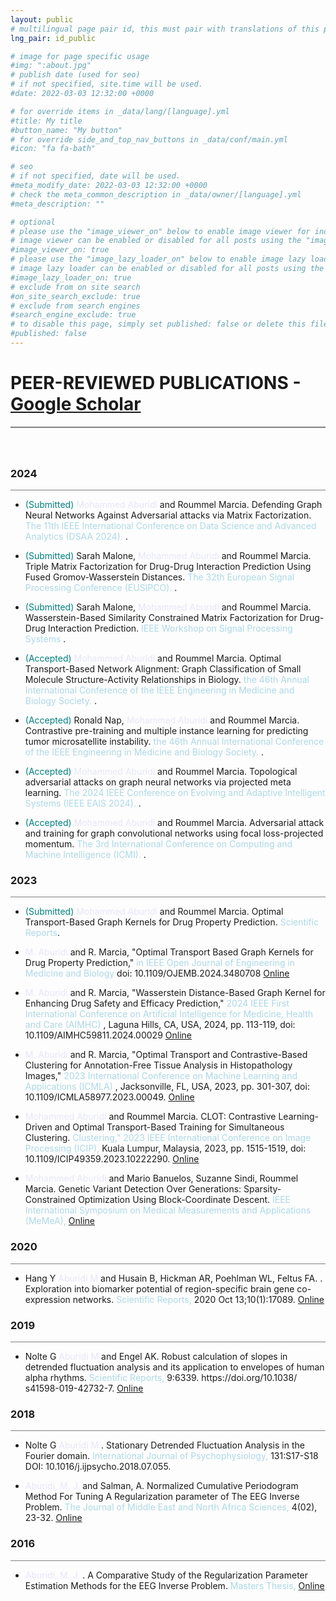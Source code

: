 ```yaml
---
layout: public
# multilingual page pair id, this must pair with translations of this page. (This name must be unique)
lng_pair: id_public

# image for page specific usage
#img: ":about.jpg"
# publish date (used for seo)
# if not specified, site.time will be used.
#date: 2022-03-03 12:32:00 +0000

# for override items in _data/lang/[language].yml
#title: My title
#button_name: "My button"
# for override side_and_top_nav_buttons in _data/conf/main.yml
#icon: "fa fa-bath"

# seo
# if not specified, date will be used.
#meta_modify_date: 2022-03-03 12:32:00 +0000
# check the meta_common_description in _data/owner/[language].yml
#meta_description: ""

# optional
# please use the "image_viewer_on" below to enable image viewer for individual pages or posts (_posts/ or [language]/_posts folders).
# image viewer can be enabled or disabled for all posts using the "image_viewer_posts: true" setting in _data/conf/main.yml.
#image_viewer_on: true
# please use the "image_lazy_loader_on" below to enable image lazy loader for individual pages or posts (_posts/ or [language]/_posts folders).
# image lazy loader can be enabled or disabled for all posts using the "image_lazy_loader_posts: true" setting in _data/conf/main.yml.
#image_lazy_loader_on: true
# exclude from on site search
#on_site_search_exclude: true
# exclude from search engines
#search_engine_exclude: true
# to disable this page, simply set published: false or delete this file
#published: false
---
```


# PEER-REVIEWED PUBLICATIONS - [Google Scholar](https://scholar.google.com/citations?user=lGKFtoIAAAAJ&hl=en) 
<div style="border-top: 2px solid gray;"></div>


<div style="height: 40px;"></div>




<h3>2024</h3>
<div style="border-top: 0.5px solid gray;"></div>

+ <p>  <span style="color: #008080;"> (Submitted)</span> <span style="color: #E6E6FA;"> Mohammed Aburidi </span> and Roummel Marcia. Defending Graph Neural Networks Against Adversarial attacks via Matrix Factorization. <span style="color: #ADD8E6;"> The 11th IEEE International Conference on Data Science and Advanced Analytics (DSAA 2024). </span>. </p>


+ <p>  <span style="color: #008080;"> (Submitted)</span> Sarah Malone, <span style="color: #E6E6FA;"> Mohammed Aburidi </span> and Roummel Marcia. Triple Matrix Factorization for Drug-Drug Interaction Prediction Using Fused Gromov-Wasserstein Distances. <span style="color: #ADD8E6;"> The 32th European Signal Processing Conference (EUSIPCO). </span>. </p>

+ <p>  <span style="color: #008080;"> (Submitted)</span> Sarah Malone, <span style="color: #E6E6FA;"> Mohammed Aburidi </span> and Roummel Marcia. Wasserstein-Based Similarity Constrained Matrix Factorization for Drug-Drug Interaction Prediction. <span style="color: #ADD8E6;"> IEEE Workshop on Signal Processing Systems </span>. </p>



+ <p>  <span style="color: #008080;"> (Accepted)</span> <span style="color: #E6E6FA;"> Mohammed Aburidi </span> and Roummel Marcia. Optimal Transport-Based Network Alignment: Graph Classification of Small Molecule Structure-Activity Relationships in Biology. <span style="color: #ADD8E6;"> the 46th Annual International Conference of the IEEE Engineering in Medicine and Biology Society. </span>. </p>

+ <p>  <span style="color: #008080;"> (Accepted)</span> Ronald Nap, <span style="color: #E6E6FA;"> Mohammed Aburidi </span> and Roummel Marcia. Contrastive pre-training and multiple instance learning for predicting tumor microsatellite instability. <span style="color: #ADD8E6;"> the 46th Annual International Conference of the IEEE Engineering in Medicine and Biology Society. </span>. </p>

+ <p>  <span style="color: #008080;"> (Accepted)</span> <span style="color: #E6E6FA;"> Mohammed Aburidi </span> and Roummel Marcia. Topological adversarial attacks on graph neural networks via projected meta learning. <span style="color: #ADD8E6;"> The 2024 IEEE Conference on Evolving and Adaptive Intelligent Systems (IEEE EAIS 2024). </span>. </p>

+ <p>  <span style="color: #008080;"> (Accepted)</span> <span style="color: #E6E6FA;"> Mohammed Aburidi </span> and Roummel Marcia. Adversarial attack and training for graph convolutional networks using focal loss-projected momentum. <span style="color: #ADD8E6;"> The 3rd International Conference on Computing and Machine Intelligence (ICMI). </span>. </p>


<h3>2023</h3>
<div style="border-top: 0.5px solid gray;"></div>

+ <p>  <span style="color: #008080;"> (Submitted)</span> <span style="color: #E6E6FA;"> Mohammed Aburidi </span> and Roummel Marcia. Optimal Transport-Based Graph Kernels for Drug Property Prediction. <span style="color: #ADD8E6;"> Scientific Reports</span>. </p>

+ <p> </span> <span style="color: #E6E6FA;"> M. Aburidi </span> and R. Marcia, "Optimal Transport Based Graph Kernels for Drug Property Prediction," <span style="color: #ADD8E6;"> in IEEE Open Journal of Engineering in Medicine and Biology </span> doi: 10.1109/OJEMB.2024.3480708 <a href="https://ieeexplore.ieee.org/document/10716457/keywords#keywords"> Online </a> 

+ <p> </span> <span style="color: #E6E6FA;"> M. Aburidi </span> and R. Marcia, "Wasserstein Distance-Based Graph Kernel for Enhancing Drug Safety and Efficacy Prediction," <span style="color: #ADD8E6;"> 2024 IEEE First International Conference on Artificial Intelligence for Medicine, Health and Care (AIMHC) </span>, Laguna Hills, CA, USA, 2024, pp. 113-119, doi: 10.1109/AIMHC59811.2024.00029  <a href="https://ieeexplore.ieee.org/abstract/document/10504311"> Online </a> 

+ <p> <span style="color: #E6E6FA;"> M. Aburidi </span> and R. Marcia, "Optimal Transport and Contrastive-Based Clustering for Annotation-Free Tissue Analysis in Histopathology Images," <span style="color: #ADD8E6;"> 2023 International Conference on Machine Learning and Applications (ICMLA)  </span>, Jacksonville, FL, USA, 2023, pp. 301-307, doi: 10.1109/ICMLA58977.2023.00049.  <a href="https://ieeexplore.ieee.org/abstract/document/10459798"> Online </a> 


+ <p>  <span style="color: #E6E6FA;"> Mohammed Aburidi </span> and Roummel Marcia. CLOT: Contrastive Learning-Driven and Optimal Transport-Based Training for Simultaneous Clustering. <span style="color: #ADD8E6;"> Clustering," 2023 IEEE International Conference on Image Processing (ICIP), </span> Kuala Lumpur, Malaysia, 2023, pp. 1515-1519, doi: 10.1109/ICIP49359.2023.10222290.  <a href="https://ieeexplore.ieee.org/abstract/document/10222290?casa_token=Met0VaGfoIYAAAAA:xY82a-jPcBxDLrcTTiYTRoJVmPxIUa39m5RsHsmbK0feudojmEhhik5mx2Re1bwoo4QFIvvxhA"> Online </a> 

+ <p>  <span style="color: #E6E6FA;"> Mohammed Aburidi </span> and Mario Banuelos, Suzanne Sindi, Roummel Marcia. Genetic Variant Detection Over Generations: Sparsity-Constrained Optimization Using Block-Coordinate Descent. <span style="color: #ADD8E6;"> IEEE International Symposium on Medical Measurements and Applications (MeMeA), </span>  <a href="https://ieeexplore.ieee.org/abstract/document/10171853"> Online </a> 



<h3>2020</h3>
<div style="border-top: 0.5px solid gray;"></div>


+ <p>  Hang Y <span style="color: #E6E6FA;"> Aburidi M </span> and Husain B, Hickman AR, Poehlman WL, Feltus FA. . Exploration into biomarker potential of region-specific brain gene co-expression networks. <span style="color: #ADD8E6;"> Scientific Reports, </span> 2020 Oct 13;10(1):17089. <a href="https://www.nature.com/articles/s41598-020-73611-1"> Online </a> 



<h3>2019</h3>
<div style="border-top: 0.5px solid gray;"></div>

+ <p>  Nolte G <span style="color: #E6E6FA;"> Aburidi M </span> and Engel AK. Robust calculation of slopes in detrended fluctuation analysis and its application to envelopes of human alpha rhythms. <span style="color: #ADD8E6;"> Scientific Reports, </span> 9:6339. https://doi.org/10.1038/ s41598-019-42732-7. <a href="https://www.nature.com/articles/s41598-019-42732-7"> Online </a> 




<h3>2018 </h3>
<div style="border-top: 0.5px solid gray;"></div>

+ <p>  Nolte G <span style="color: #E6E6FA;"> Aburidi M </span>. Stationary Detrended Fluctuation Analysis in the Fourier domain. <span style="color: #ADD8E6;"> International Journal of Psychophysiology, </span> 131:S17-S18 DOI: 10.1016/j.ijpsycho.2018.07.055. 



+ <p>  <span style="color: #E6E6FA;"> Aburidi, M. J. </span> and Salman, A. Normalized Cumulative Periodogram Method For Tuning A Regularization parameter of The EEG Inverse Problem. <span style="color: #ADD8E6;"> The Journal of Middle East and North Africa Sciences, </span> 4(02), 23-32. <a href="https://oaji.net/pdf.html?n=2017/2705-1517390964.pdf"> Online </a> 


<h3>2016 </h3>
<div style="border-top: 0.5px solid gray;"></div>


+ <p>  <span style="color: #E6E6FA;"> Aburidi, M. J. </span>. A Comparative Study of the Regularization Parameter Estimation Methods for the EEG Inverse Problem. <span style="color: #ADD8E6;"> Masters Thesis, </span>  <a href="https://scholar.najah.edu/sites/default/files/Mohammed%20Jamil%20Aburidi.pdfiop"> Online </a> 





